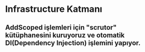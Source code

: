 ﻿# Infrastructure Katmanı

## AddScoped işlemleri için "scrutor" kütüphanesini kuruyoruz ve otomatik DI(Dependency Injection) işlemini yapıyor.